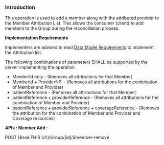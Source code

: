 ### Introduction

This operation is used to add a member along with the attributed provider to the Member Attribution List.
This allows the consumer (client) to add members to the Group during the reconciliation process.


**Implementation Requirements**

Implementers are advised to read [Data Model Requirements](spec.html#member-attribution-list-data-model-requirements) to implement the Attribution list.

The following combinations of parameters SHALL be supported by the server implementing the operation.

* MemberId only - (Removes all attributions for that Member) 
* MemberId + ProviderNPI - (Removes all attributions for the combination of Member and Provider)
* patientReference - (Removes all attributions for that Member) 
* patientReference + providerReference - (Removes all attributions for the combination of Member and Provider)
* patientReference + providerReference + coverageReference - (Removes the attribution for the combination of Member and Provider and Coverage resources)


**APIs : Member Add :**

POST [Base FHIR Url]/Group/[id]/$member-remove
